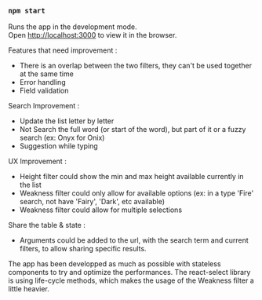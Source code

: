 ### `npm start`

Runs the app in the development mode.<br>
Open [http://localhost:3000](http://localhost:3000) to view it in the browser.

Features that need improvement :
 - There is an overlap between the two filters, they can't be used together at the same time
 - Error handling
 - Field validation

Search Improvement :
 - Update the list letter by letter
 - Not Search the full word (or start of the word), but part of it or a fuzzy search (ex: Onyx for Onix)
 - Suggestion while typing

UX Improvement :
 - Height filter could show the min and max height available currently in the list
 - Weakness filter could only allow for available options (ex: in a type 'Fire' search, not have 'Fairy', 'Dark', etc available)
 - Weakness filter could allow for multiple selections
 
 Share the table & state :
 - Arguments could be added to the url, with the search term and current filters, to allow sharing specific results.

The app has been developped as much as possible with stateless components to try and optimize the performances. The react-select library is using life-cycle methods, which makes the usage of the Weakness filter a little heavier.
